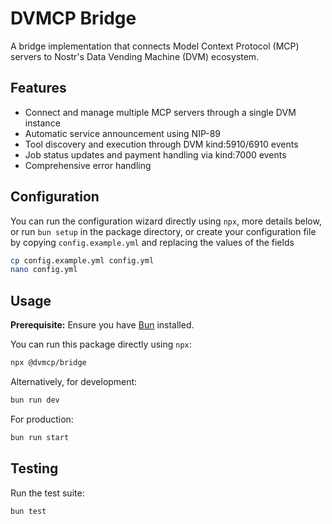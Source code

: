 # DVMCP Bridge

A bridge implementation that connects Model Context Protocol (MCP) servers to Nostr's Data Vending Machine (DVM) ecosystem.

## Features

- Connect and manage multiple MCP servers through a single DVM instance
- Automatic service announcement using NIP-89
- Tool discovery and execution through DVM kind:5910/6910 events
- Job status updates and payment handling via kind:7000 events
- Comprehensive error handling

## Configuration

You can run the configuration wizard directly using `npx`, more details below, or run `bun setup` in the package directory, or create your configuration file by copying `config.example.yml` and replacing the values of the fields

```bash
cp config.example.yml config.yml
nano config.yml
```

## Usage

**Prerequisite:** Ensure you have [Bun](https://bun.sh/) installed.

You can run this package directly using `npx`:

```bash
npx @dvmcp/bridge
```

Alternatively, for development:

```bash
bun run dev
```

For production:

```bash
bun run start
```

## Testing

Run the test suite:

```bash
bun test
```
